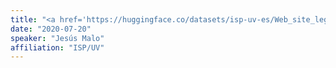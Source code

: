 ```yaml
---
title: "<a href='https://huggingface.co/datasets/isp-uv-es/Web_site_legacy/resolve/main/seminars/CNS_InfoTheory_J_Malo.pdf'>Information flow in the Retina-Cortex pathway (<a href='https://lizier.me/joseph/conferences/202007-CNS2020-ITW/#abst'>CNS 2020</a>), (<a href='https://www.youtube.com/watch?v=ywIddfc7_xg'>video</a>)"
date: "2020-07-20"
speaker: "Jesús Malo"
affiliation: "ISP/UV"
---
```

